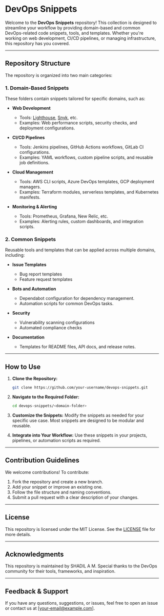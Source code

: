 # DevOps Snippets

Welcome to the **DevOps Snippets** repository! This collection is designed to streamline your workflow by providing domain-based and common DevOps-related code snippets, tools, and templates. Whether you're working on web development, CI/CD pipelines, or managing infrastructure, this repository has you covered.

---

## Repository Structure

The repository is organized into two main categories:

### 1. **Domain-Based Snippets**
These folders contain snippets tailored for specific domains, such as:

- **Web Development**
  - Tools: [Lighthouse](https://developers.google.com/web/tools/lighthouse), [Snyk](https://snyk.io), etc.
  - Examples: Web performance scripts, security checks, and deployment configurations.

- **CI/CD Pipelines**
  - Tools: Jenkins pipelines, GitHub Actions workflows, GitLab CI configurations.
  - Examples: YAML workflows, custom pipeline scripts, and reusable job definitions.

- **Cloud Management**
  - Tools: AWS CLI scripts, Azure DevOps templates, GCP deployment managers.
  - Examples: Terraform modules, serverless templates, and Kubernetes manifests.

- **Monitoring & Alerting**
  - Tools: Prometheus, Grafana, New Relic, etc.
  - Examples: Alerting rules, custom dashboards, and integration scripts.

### 2. **Common Snippets**
Reusable tools and templates that can be applied across multiple domains, including:

- **Issue Templates**
  - Bug report templates
  - Feature request templates

- **Bots and Automation**
  - Dependabot configuration for dependency management.
  - Automation scripts for common DevOps tasks.

- **Security**
  - Vulnerability scanning configurations
  - Automated compliance checks

- **Documentation**
  - Templates for README files, API docs, and release notes.

---

## How to Use

1. **Clone the Repository:**
   ```bash
   git clone https://github.com/your-username/devops-snippets.git
   ```

2. **Navigate to the Required Folder:**
   ```bash
   cd devops-snippets/<domain-folder>
   ```

3. **Customize the Snippets:**
   Modify the snippets as needed for your specific use case. Most snippets are designed to be modular and reusable.

4. **Integrate into Your Workflow:**
   Use these snippets in your projects, pipelines, or automation scripts as required.

---

## Contribution Guidelines

We welcome contributions! To contribute:

1. Fork the repository and create a new branch.
2. Add your snippet or improve an existing one.
3. Follow the file structure and naming conventions.
4. Submit a pull request with a clear description of your changes.


---

## License

This repository is licensed under the MIT License. See the [LICENSE](LICENSE) file for more details.

---

## Acknowledgments

This repository is maintained by SHADIL A M. Special thanks to the DevOps community for their tools, frameworks, and inspiration.

---

## Feedback & Support

If you have any questions, suggestions, or issues, feel free to open an issue or contact us at [your-email@example.com].
